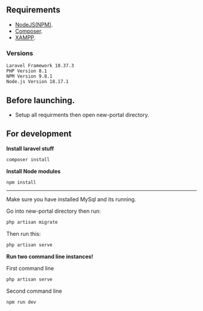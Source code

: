 ## Requirements

-   [NodeJS(NPM)](https://nodejs.org/en/download).
-   [Composer](https://getcomposer.org/download/).
-   [XAMPP](https://www.apachefriends.org/).

### Versions

```
Laravel Framework 10.37.3
PHP Version 8.1
NPM Version 9.8.1
Node.js Version 18.17.1
```

## Before launching.

-   Setup all requirments then open new-portal directory.

## For development

**Install laravel stuff**

```powershell
composer install
```

**Install Node modules**

```powershell
npm install
```

---

Make sure you have installed MySql and its running.

Go into new-portal directory then run:

```powershell
php artisan migrate
```

Then run this:

```powershell
php artisan serve
```

**Run two command line instances!**

First command line

```powershell
php artisan serve
```

Second command line

```powershell
npm run dev
```
